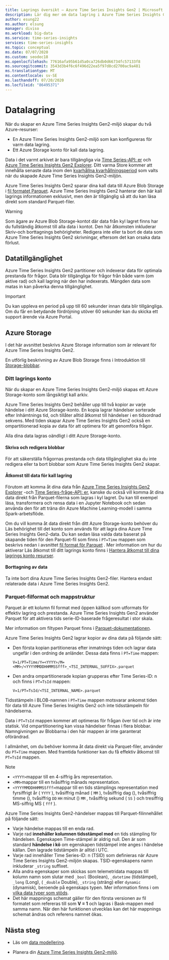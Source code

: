 ```yaml
---
title: Lagrings översikt – Azure Time Series Insights Gen2 | Microsoft Docs
description: Lär dig mer om data lagring i Azure Time Series Insights Gen2.
author: esung22
ms.author: elsung
manager: diviso
ms.workload: big-data
ms.service: time-series-insights
services: time-series-insights
ms.topic: conceptual
ms.date: 07/07/2020
ms.custom: seodec18
ms.openlocfilehash: 77616afa95b61d5a0ca726db0d66734fc57133f8
ms.sourcegitcommit: 3543d3b4f6c6f496d22ea5f97d8cd2700ac9a481
ms.translationtype: MT
ms.contentlocale: sv-SE
ms.lasthandoff: 07/20/2020
ms.locfileid: "86495371"
---
```

# <a name="data-storage"></a>Datalagring

När du skapar en Azure Time Series Insights Gen2-miljö skapar du två Azure-resurser:

* En Azure Time Series Insights Gen2-miljö som kan konfigureras för varm data lagring.
* Ett Azure Storage konto för kall data lagring.

Data i det varmt arkivet är bara tillgängliga via [Time Series-API: er](./time-series-insights-update-tsq.md) och [Azure Time Series Insights Gen2 Explorer](./time-series-insights-update-explorer.md). Ditt varma Store kommer att innehålla senaste data inom den [kvarhållna kvarhållningsperiod](./time-series-insights-update-plan.md#the-preview-environment) som valts när du skapade Azure Time Series Insights Gen2-miljön.

Azure Time Series Insights Gen2 sparar dina kall data till Azure Blob Storage i [fil formatet Parquet](#parquet-file-format-and-folder-structure). Azure Time Series Insights Gen2 hanterar den här kall lagrings informationen exklusivt, men den är tillgänglig så att du kan läsa direkt som standard Parquet-filer.

> [!WARNING]
> Som ägare av Azure Blob Storage-kontot där data från kyl lagret finns har du fullständig åtkomst till alla data i kontot. Den här åtkomsten inkluderar Skriv-och borttagnings behörigheter. Redigera inte eller ta bort de data som Azure Time Series Insights Gen2 skrivningar, eftersom det kan orsaka data förlust.

## <a name="data-availability"></a>Datatillgänglighet

Azure Time Series Insights Gen2 partitioner och indexerar data för optimala prestanda för frågor. Data blir tillgängliga för frågor från både varm (om aktive rad) och kall lagring när den har indexerats. Mängden data som matas in kan påverka denna tillgänglighet.

> [!IMPORTANT]
> Du kan uppleva en period på upp till 60 sekunder innan data blir tillgängliga. Om du får en betydande fördröjning utöver 60 sekunder kan du skicka ett support ärende via Azure Portal.

## <a name="azure-storage"></a>Azure Storage

I det här avsnittet beskrivs Azure Storage information som är relevant för Azure Time Series Insights Gen2.

En utförlig beskrivning av Azure Blob Storage finns i Introduktion till [Storage-blobbar](../storage/blobs/storage-blobs-introduction.md).

### <a name="your-storage-account"></a>Ditt lagrings konto

När du skapar en Azure Time Series Insights Gen2-miljö skapas ett Azure Storage-konto som långsiktigt kall arkiv.  

Azure Time Series Insights Gen2 behåller upp till två kopior av varje händelse i ditt Azure Storage-konto. En kopia lagrar händelser sorterade efter Inhämtnings tid, och tillåter alltid åtkomst till händelser i en tidsordnad sekvens. Med tiden skapar Azure Time Series Insights Gen2 också en ompartitionerad kopia av data för att optimera för att genomföra frågor.

Alla dina data lagras oändligt i ditt Azure Storage-konto.

#### <a name="writing-and-editing-blobs"></a>Skriva och redigera blobbar

För att säkerställa frågornas prestanda och data tillgänglighet ska du inte redigera eller ta bort blobbar som Azure Time Series Insights Gen2 skapar.

#### <a name="accessing-cold-store-data"></a>Åtkomst till data för kall lagring

Förutom att komma åt dina data från [Azure Time Series Insights Gen2 Explorer](./time-series-insights-update-explorer.md) -och [Time Series-fråge-API: er](./time-series-insights-update-tsq.md), kanske du också vill komma åt dina data direkt från Parquet-filerna som lagras i kyl lagret. Du kan till exempel läsa, transformera och rensa data i en Jupyter Notebook och sedan använda den för att träna din Azure Machine Learning-modell i samma Spark-arbetsflöde.

Om du vill komma åt data direkt från ditt Azure Storage-konto behöver du Läs behörighet till det konto som används för att lagra dina Azure Time Series Insights Gen2-data. Du kan sedan läsa valda data baserat på skapande tiden för den Parquet-fil som finns i `PT=Time` mappen som beskrivs nedan i avsnittet [fil format för Parquet](#parquet-file-format-and-folder-structure) .  Mer information om hur du aktiverar Läs åtkomst till ditt lagrings konto finns i [Hantera åtkomst till dina lagrings konto resurser](../storage/blobs/storage-manage-access-to-resources.md).

#### <a name="data-deletion"></a>Borttagning av data

Ta inte bort dina Azure Time Series Insights Gen2-filer. Hantera endast relaterade data i Azure Time Series Insights Gen2.

### <a name="parquet-file-format-and-folder-structure"></a>Parquet-filformat och mappstruktur

Parquet är ett kolumn fil format med öppen källkod som utformats för effektiv lagring och prestanda. Azure Time Series Insights Gen2 använder Parquet för att aktivera tids serie-ID-baserade frågeresultat i stor skala.  

Mer information om filtypen Parquet finns i [Parquet-dokumentationen](https://parquet.apache.org/documentation/latest/).

Azure Time Series Insights Gen2 lagrar kopior av dina data på följande sätt:

* Den första kopian partitioneras efter inmatnings tiden och lagrar data ungefär i den ordning de anländer. Dessa data finns i `PT=Time` mappen:

  `V=1/PT=Time/Y=<YYYY>/M=<MM>/<YYYYMMDDHHMMSSfff>_<TSI_INTERNAL_SUFFIX>.parquet`

* Den andra ompartitionerade kopian grupperas efter Time Series-ID: n och finns i `PT=TsId` mappen:

  `V=1/PT=TsId/<TSI_INTERNAL_NAME>.parquet`

Tidsstämpeln i BLOB-namnen i `PT=Time` mappen motsvarar ankomst tiden för data till Azure Time Series Insights Gen2 och inte tidsstämpeln för händelserna.

Data i `PT=TsId` mappen kommer att optimeras för frågan över tid och är inte statisk. Vid ompartitionering kan vissa händelser finnas i flera blobbar. Namngivningen av Blobbarna i den här mappen är inte garanterat oförändrad. 

I allmänhet, om du behöver komma åt data direkt via Parquet-filer, använder du `PT=Time` mappen.  Med framtida funktioner kan du få effektiv åtkomst till `PT=TsId` mappen. 

> [!NOTE]
>
> * `<YYYY>`mappar till en 4-siffrig års representation.
> * `<MM>`mappar till en tvåsiffrig månads representation.
> * `<YYYYMMDDHHMMSSfff>`mappar till en tids stämplings representation med fyrsiffrigt år ( `YYYY` ), tvåsiffrig månad ( `MM` ), tvåsiffrig dag (), tvåsiffrig timme (), tvåsiffrig `DD` `HH` minut () `MM` , tvåsiffrig sekund ( `SS` ) och tresiffrig MS-siffrig MS ( `fff` ).

Azure Time Series Insights Gen2-händelser mappas till Parquet-filinnehållet på följande sätt:

* Varje händelse mappas till en enda rad.
* Varje rad **innehåller kolumnen tidsstämpel med** en tids stämpling för händelsen. Egenskapen Time-stämpel är aldrig null. Den är som standard **händelse i kö** om egenskapen tidstämpel inte anges i händelse källan. Den lagrade tidstämpeln är alltid i UTC.
* Varje rad innehåller Time Series-ID: n (TSID) som definieras när Azure Time Series Insights Gen2-miljön skapas. TSID-egenskapens namn inkluderar `_string` suffixet.
* Alla andra egenskaper som skickas som telemetridata mappas till kolumn namn som slutar med `_bool` (Boolean), `_datetime` (tidstämpel), `_long` (Long), ( `_double` Double), `_string` (sträng) eller `dynamic` (dynamisk), beroende på egenskaps typen.  Mer information finns i om [vilka data typer som stöds](./concepts-supported-data-types.md).
* Det här mappnings schemat gäller för den första versionen av fil formatet som refereras till som **V = 1** och lagras i Bask-mappen med samma namn. När den här funktionen utvecklas kan det här mappnings schemat ändras och referens namnet ökas.

## <a name="next-steps"></a>Nästa steg

* Läs om [data modellering](./time-series-insights-update-tsm.md).

* Planera din [Azure Time Series Insights Gen2-miljö](./time-series-insights-update-plan.md).
